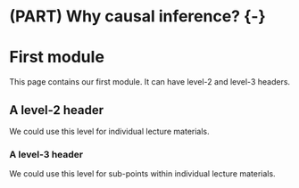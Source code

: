 
# (PART) Why causal inference? {-}

# First module 

This page contains our first module. It can have level-2 and level-3 headers.

## A level-2 header

We could use this level for individual lecture materials.

### A level-3 header

We could use this level for sub-points within individual lecture materials.
